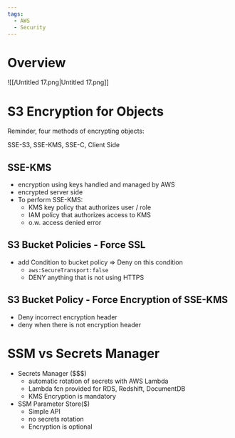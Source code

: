 ```yaml
---
tags:
  - AWS
  - Security
---
```

# Overview

![[/Untitled 17.png|Untitled 17.png]]

# S3 Encryption for Objects

Reminder, four methods of encrypting objects:

SSE-S3, SSE-KMS, SSE-C, Client Side

## SSE-KMS

- encryption using keys handled and managed by AWS
- encrypted server side
- To perform SSE-KMS:
    - KMS key policy that authorizes user / role
    - IAM policy that authorizes access to KMS
    - o.w. access denied error

## S3 Bucket Policies - Force SSL

- add Condition to bucket policy ⇒ Deny on this condition
    - `aws:SecureTransport:false`
    - DENY anything that is not using HTTPS

## S3 Bucket Policy - Force Encryption of SSE-KMS

- Deny incorrect encryption header
- deny when there is not encryption header

  

  

# SSM vs Secrets Manager

- Secrets Manager ($$$)
    - automatic rotation of secrets with AWS Lambda
    - Lambda fcn provided for RDS, Redshift, DocumentDB
    - KMS Encryption is mandatory
- SSM Parameter Store($)
    - Simple API
    - no secrets rotation
    - Encryption is optional